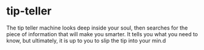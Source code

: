 # tip-teller
The tip teller machine looks deep inside your soul, then searches for the piece of information that will make you smarter. It tells you what you need to know, but ultimately, it is up to you to slip the tip into your min.d
